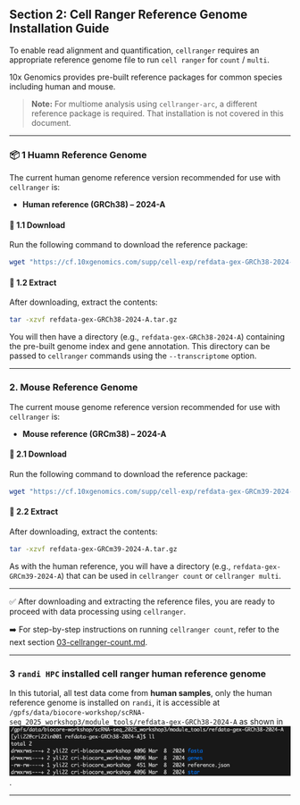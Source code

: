 ## Section 2: Cell Ranger Reference Genome Installation Guide

To enable read alignment and quantification, `cellranger` requires an appropriate reference genome file 
to run `cell ranger` for `count` / `multi`. 

10x Genomics provides pre-built reference packages for common species including human and mouse.

> **Note:** For multiome analysis using `cellranger-arc`, 
a different reference package is required. That installation is not covered in this document.

---

### 📦 1 Huamn Reference Genome

The current human genome reference version recommended for use with `cellranger` is:

- **Human reference (GRCh38) – 2024-A**

#### 🔽 1.1 Download

Run the following command to download the reference package:

```bash
wget "https://cf.10xgenomics.com/supp/cell-exp/refdata-gex-GRCh38-2024-A.tar.gz"
```

#### 📂 1.2 Extract

After downloading, extract the contents:

```bash
tar -xzvf refdata-gex-GRCh38-2024-A.tar.gz
```

You will then have a directory (e.g., `refdata-gex-GRCh38-2024-A`) containing the pre-built genome index and gene annotation. 
This directory can be passed to `cellranger` commands using the `--transcriptome` option.

---

### 2. Mouse Reference Genome

The current mouse genome reference version recommended for use with `cellranger` is:

- **Mouse reference (GRCm38) – 2024-A**

#### 🔽 2.1 Download

Run the following command to download the reference package:

```bash
wget "https://cf.10xgenomics.com/supp/cell-exp/refdata-gex-GRCm39-2024-A.tar.gz"
```

#### 📂 2.2 Extract

After downloading, extract the contents:

```bash
tar -xzvf refdata-gex-GRCm39-2024-A.tar.gz
```

As with the human reference, you will have a directory (e.g., `refdata-gex-GRCm39-2024-A`) that can be used in 
`cellranger count` or `cellranger multi`.

---

✅ After downloading and extracting the reference files, you are ready to proceed with data processing using `cellranger`.

➡️ For step-by-step instructions on running `cellranger count`, refer to the next section [03-cellranger-count.md](./03-cellranger-count.md).

---
### 3 `randi HPC` installed cell ranger human reference genome

In this tutorial, all test data come from **human samples**, only the human reference genome is installed on `randi`, 
it is accessible at `/gpfs/data/biocore-workshop/scRNA-seq_2025_workshop3/module_tools/refdata-gex-GRCh38-2024-A` 
as shown in ![below screenshot](./images/human_ref_folder.png).

---